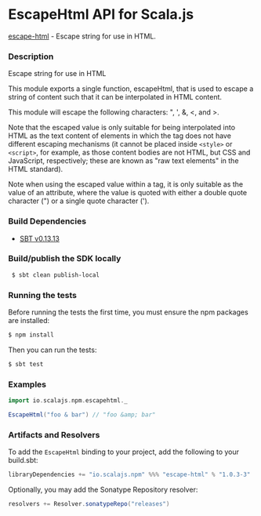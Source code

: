 EscapeHtml API for Scala.js
================================
[escape-html](https://www.npmjs.com/package/escape-html) - Escape string for use in HTML.

### Description

Escape string for use in HTML

This module exports a single function, escapeHtml, that is used to escape a string of content such that it can be 
interpolated in HTML content.

This module will escape the following characters: ", ', &, <, and >.

Note that the escaped value is only suitable for being interpolated into HTML as the text content of elements in 
which the tag does not have different escaping mechanisms (it cannot be placed inside `<style>` or `<script>`, 
for example, as those content bodies are not HTML, but CSS and JavaScript, respectively; these are known as 
"raw text elements" in the HTML standard).

Note when using the escaped value within a tag, it is only suitable as the value of an attribute, where the 
value is quoted with either a double quote character (") or a single quote character (').

### Build Dependencies

* [SBT v0.13.13](http://www.scala-sbt.org/download.html)

### Build/publish the SDK locally

```bash
 $ sbt clean publish-local
```

### Running the tests

Before running the tests the first time, you must ensure the npm packages are installed:

```bash
$ npm install
```

Then you can run the tests:

```bash
$ sbt test
```

### Examples

```scala
import io.scalajs.npm.escapehtml._

EscapeHtml("foo & bar") // "foo &amp; bar"
```

### Artifacts and Resolvers

To add the `EscapeHtml` binding to your project, add the following to your build.sbt:  

```sbt
libraryDependencies += "io.scalajs.npm" %%% "escape-html" % "1.0.3-3"
```

Optionally, you may add the Sonatype Repository resolver:

```sbt   
resolvers += Resolver.sonatypeRepo("releases") 
```
